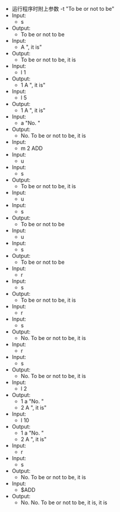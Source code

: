 - 运行程序时附上参数 -t "To be or not to be"
- Input:
  - s
- Output:
  - To be or not to be
- Input:
  - A ", it is"
- Output:
  - To be or not to be, it is
- Input:
  - l 1
- Output:
  - 1 A ", it is"
- Input:
  - l 5
- Output:
  - 1 A ", it is"
- Input:
  - a "No. "
- Output:
  - No. To be or not to be, it is
- Input:
  - m 2 ADD
- Input:
  - u
- Input:
  - s
- Output:
  - To be or not to be, it is
- Input:
  - u
- Input:
  - s
- Output:
  - To be or not to be
- Input:
  - u
- Input:
  - s
- Output:
  - To be or not to be
- Input:
  - r
- Input:
  - s
- Output:
  - To be or not to be, it is
- Input:
  - r
- Input:
  - s
- Output:
  - No. To be or not to be, it is
- Input:
  - r
- Input:
  - s
- Output:
  - No. To be or not to be, it is
- Input:
  - l 2
- Output:
  - 1 a "No. "
  - 2 A ", it is"
- Input:
  - l 10
- Output:
  - 1 a "No. "
  - 2 A ", it is"
- Input:
  - r
- Input:
  - s
- Output:
  - No. To be or not to be, it is
- Input:
  - $ADD
- Output:
  - No. No. To be or not to be, it is, it is
